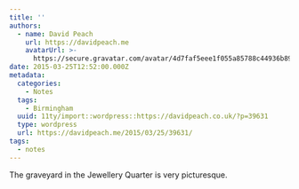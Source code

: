 ```yaml
---
title: ''
authors:
  - name: David Peach
    url: https://davidpeach.me
    avatarUrl: >-
      https://secure.gravatar.com/avatar/4d7faf5eee1f055a85788c44936b8995eaab6dfb004e7854ec747ccb272e91ee?s=96&d=mm&r=g
date: 2015-03-25T12:52:00.000Z
metadata:
  categories:
    - Notes
  tags:
    - Birmingham
  uuid: 11ty/import::wordpress::https://davidpeach.co.uk/?p=39631
  type: wordpress
  url: https://davidpeach.me/2015/03/25/39631/
tags:
  - notes
---
```

The graveyard in the Jewellery Quarter is very picturesque.